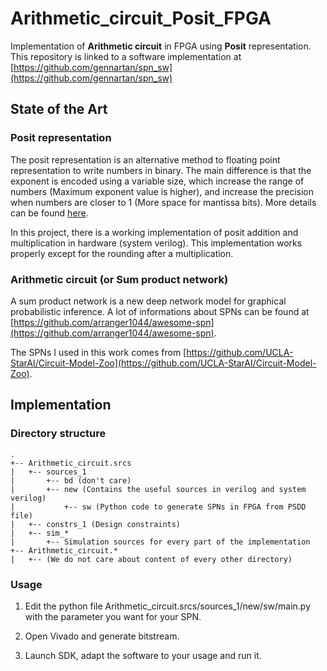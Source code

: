 # Arithmetic_circuit_Posit_FPGA

Implementation of __Arithmetic circuit__ in FPGA using __Posit__ representation. This repository is linked to a software implementation at [https://github.com/gennartan/spn_sw](https://github.com/gennartan/spn_sw)

## State of the Art

### Posit representation

The posit representation is an alternative method to floating point representation to write numbers in binary. The main difference is that the exponent is encoded using a variable size, which increase the range of numbers (Maximum exponent value is higher), and increase the precision when numbers are closer to 1 (More space for mantissa bits). More details can be found [here](https://www.google.com/url?sa=t&rct=j&q=&esrc=s&source=web&cd=4&cad=rja&uact=8&ved=2ahUKEwjuuLry5_noAhVQsaQKHbURC0QQFjADegQIAhAB&url=http%3A%2F%2Fwww.johngustafson.net%2Fpdfs%2FBeatingFloatingPoint.pdf&usg=AOvVaw0HQ2rZQ3LnyQJrf-2Wg6z3).

In this project, there is a working implementation of posit addition and multiplication in hardware (system verilog). This implementation works properly except for the rounding after a multiplication.

### Arithmetic circuit (or Sum product network)

A sum product network is a new deep network model for graphical probabilistic inference. A lot of informations about SPNs can be found at [https://github.com/arranger1044/awesome-spn](https://github.com/arranger1044/awesome-spn).

The SPNs I used in this work comes from [https://github.com/UCLA-StarAI/Circuit-Model-Zoo](https://github.com/UCLA-StarAI/Circuit-Model-Zoo).


## Implementation

### Directory structure

```
.
+-- Arithmetic_circuit.srcs
|	+-- sources_1
|		+-- bd (don't care)
|		+-- new (Contains the useful sources in verilog and system verilog)
|			+-- sw (Python code to generate SPNs in FPGA from PSDD file)
|	+-- constrs_1 (Design constraints)
|	+-- sim_*
|		+-- Simulation sources for every part of the implementation
+-- Arithmetic_circuit.*
|	+-- (We do not care about content of every other directory)
```

### Usage

1. Edit the python file Arithmetic_circuit.srcs/sources_1/new/sw/main.py with the parameter you want for your SPN.

2. Open Vivado and generate bitstream.

3. Launch SDK, adapt the software to your usage and run it.